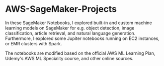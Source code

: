 # AWS-SageMaker-Projects
In these SageMaker Notebooks, I explored built-in and custom machine learning models on SageMaker for e.g. object detection, image classification, article retrieval, and natural language generation. Furthermore, I explored some Jupiter notebooks running on EC2 instances, or EMR clusters with Spark.

The notebooks are modified based on the official AWS ML Learning Plan, Udemy's AWS ML Speciality course, and other online sources. 
